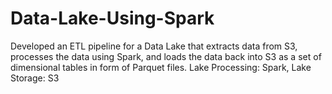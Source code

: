 # Data-Lake-Using-Spark
Developed an ETL pipeline for a Data Lake that extracts data from S3, processes the data using Spark, and loads the data back into S3 as a set of dimensional tables in form of Parquet files. Lake Processing: Spark, Lake Storage: S3
